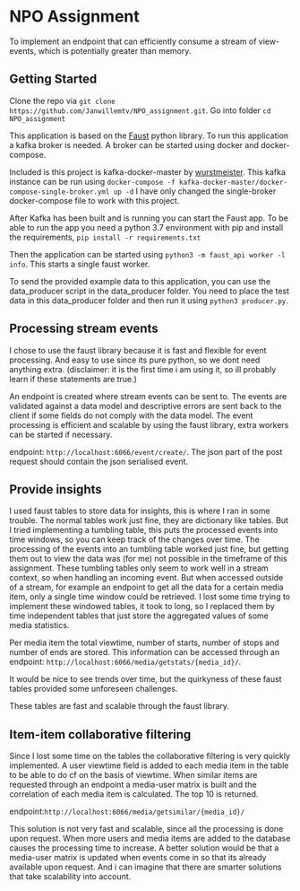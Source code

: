 # NPO Assignment

To implement an endpoint that can efficiently consume a stream of view-events, which is
potentially greater than memory. 

## Getting Started

Clone the repo via ```git clone https://github.com/Janwillemtv/NPO_assignment.git```.
Go into folder ```cd NPO_assignment```

This application is based on the [Faust](https://faust.readthedocs.io/en/latest/index.html) python library. 
To run this application a kafka broker is needed.
A broker can be started using docker and docker-compose.

Included is this project is kafka-docker-master by [wurstmeister](https://github.com/wurstmeister/kafka-docker).
This kafka instance can be run using ```docker-compose -f kafka-docker-master/docker-compose-single-broker.yml up -d```
I have only changed the single-broker docker-compose file to work with this project.

After Kafka has been built and is running you can start the Faust app.
To be able to run the app you need a python 3.7 environment with pip and install the requirements,
```pip install -r requirements.txt```

Then the application can be started using ```python3 -m faust_api worker -l info```. This starts a single faust worker.

To send the provided example data to this application, you can use the data_producer script in the data_producer folder.
You need to place the test data in this data_producer folder and then run it using ```python3 producer.py```.


## Processing stream events
I chose to use the faust library because it is fast and flexible for event processing. And easy to use since its pure python, so we dont need anything extra.
(disclaimer: it is the first time i am using it, so ill probably learn if these statements are true.) 

An endpoint is created where stream events can be sent to. The events are validated against a data model and descriptive
errors are sent back to the client if some fields do not comply with the data model. The event processing is efficient 
and scalable by using the faust library, extra workers can be started if necessary.

endpoint: ```http://localhost:6066/event/create/```. The json part of the post request should contain the json serialised event.

## Provide insights
I used faust tables to store data for insights, this is where I ran in some trouble. The normal tables work just fine, they
are dictionary like tables. But I tried implementing a tumbling table, this puts the processed events into time windows, so you
can keep track of the changes over time. The processing of the events into an tumbling table worked just fine, but getting them
out to view the data was (for me) not possible in the timeframe of this assignment. These tumbling tables only seem to work well in a stream context,
so when handling an incoming event. But when accessed outside of a stream, for example an endpoint to get all the data for a
certain media item, only a single time window could be retrieved. I lost some time trying to implement these windowed tables,
it took to long, so I replaced them by time independent tables that just store the aggregated values of some media statistics.

Per media item the total viewtime, number of starts, number of stops and number of ends are stored. This information can be 
accessed through an endpoint: ```http://localhost:6066/media/getstats/{media_id}/```.

It would be nice to see trends over time, but the quirkyness of these faust tables provided some unforeseen challenges.

These tables are fast and scalable through the faust library.

## Item-item collaborative filtering
Since I lost some time on the tables the collaborative filtering is very quickly implemented.
A user viewtime field is added to each media item in the table to be able to do cf on the basis of viewtime.
When similar items are requested through an endpoint a media-user matrix is built and the correlation of each media item is calculated.
The top 10 is returned.

endpoint:```http://localhost:6066/media/getsimilar/{media_id}/```

This solution is not very fast and scalable, since all the processing is done upon request. When more users and media items are added
to the database causes the processing time to increase. A better solution would be that a media-user matrix is
updated when events come in so that its already available upon request. And i can imagine that there are smarter solutions that take
scalability into account.


